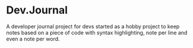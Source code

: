 # Dev.Journal
A developer journal project for devs started as a hobby project to keep notes based on a piece of code with syntax highlighting, note per line and even a note per word.